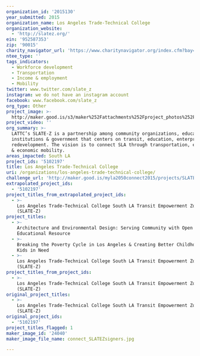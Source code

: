 ```yaml
---
organization_id: '2015130'
year_submitted: 2015
organization_name: Los Angeles Trade-Technical College
organization_website:
  - 'http://slatez.org/'
ein: '952587353'
zip: '90015'
charity_navigator_url: 'https://www.charitynavigator.org/index.cfm?bay=search.profile&ein=952587353'
ntee_type: ''
tags_indicators:
  - Workforce development
  - Transportation
  - Income & employment
  - Mobility
twitter: www.twitter.com/slate_z
instagram: we do not have an instagram account
facebook: www.facebook.com/slate_z
org_type: Other
project_image: >-
  http://maker.good.is/s3/maker%252Fattachments%252Fproject_photos%252Fimages%252F24040%252Fdisplay%252Fconnect_SLATEZsigners.jpg=c570x385
project_video: ''
org_summary: >-
  LATTC’s SLATE-Z is a partnership among community organizations, education
  institutions & government that centers on transit, education, enterprise, &
  redevelopment. The vision is to connect SLA through transportation, education
  & economic mobility.
areas_impacted: South LA
project_ids: '5102197'
title: Los Angeles Trade-Technical College
uri: /organizations/los-angeles-trade-technical-college/
challenge_url: 'http://maker.good.is/myla2050connect2015/projects/SLATE_Z.html'
extrapolated_project_ids:
  - '5102197'
project_titles_from_extrapolated_project_ids:
  - >-
    Los Angeles Trade-Technical College South LA Transit Empowerment Zone
    (SLATE-Z)
project_titles:
  - >-
    Architecture and Environmental Design: Serving Community with Open
    Educational Resource
  - >-
    Breaking the Poverty Cycle in Los Angeles & Creating Better Childhoods for
    Kids in Need
  - >-
    Los Angeles Trade-Technical College South LA Transit Empowerment Zone
    (SLATE-Z)
project_titles_from_project_ids:
  - >-
    Los Angeles Trade-Technical College South LA Transit Empowerment Zone
    (SLATE-Z)
original_project_titles:
  - >-
    Los Angeles Trade-Technical College South LA Transit Empowerment Zone
    (SLATE-Z)
original_project_ids:
  - '5102197'
project_titles_flagged: 1
maker_image_id: '24040'
maker_image_file_name: connect_SLATEZsigners.jpg

---
```

